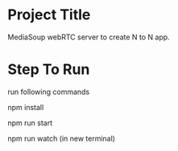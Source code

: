 
# Project Title

MediaSoup webRTC server to create N to N app.

# Step To Run 

run following commands 

npm install

npm run start

npm run watch (in new terminal)


